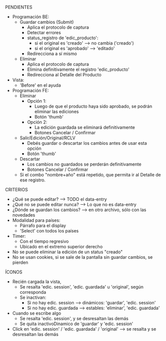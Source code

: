PENDIENTES
- Programación BE:
	- Guardar cambios (Submit)
		- Aplica el protocolo de captura
		- Detectar errores
		- status_registro de 'edic_producto':
			- si el original es 'creado' --> no cambia ('creado')
			- si el original es 'aprobado' --> 'editado'
		- Redirecciona a sí mismo
	- Eliminar
		- Aplica el protocolo de captura
		- Elimina definitivamente el registro 'edic_producto'
		- Redirecciona al Detalle del Producto
- Vista:
	- 'Before' en el ayuda
- Programación FE:
	- Eliminar
		- Opción 1:
			- Luego de que el producto haya sido aprobado, se podrán eliminar las ediciones
			- Botón 'thumb'
		- Opción 2:
			- La edición guardada se eliminará definitivamente
			- Botones Cancelar / Confirmar
	- Salir/Edición/Original/RCLV
		- Debés guardar o descartar los cambios antes de usar esta opción
		- Botón 'thumb'
	- Descartar
		- Los cambios no guardados se perderán definitivamente
		- Botones Cancelar / Confirmar
	- Si el combo "nombre+año" está repetido, que permita ir al Detalle de ese registro.

CRITERIOS
- ¿Qué se puede editar? --> TODO el data-entry
- ¿Qué no se puede editar nunca? --> Lo que no es data-entry
- ¿Dónde se guardan los cambios? --> en otro archivo, sólo con las novedades
- Modalidad para países: 
	- Párrafo para el display
	- 'Select' con todos los países
- Timer:
	- Con el tiempo regresivo
	- Ubicado en el extremo superior derecho
- No se puede eliminar la edición de un status "creado"
- No se usan cookies, si se sale de la pantalla sin guardar cambios, se pierden

ÍCONOS
- Recién cargada la vista,
	- Se resalta 'edic. session', 'edic. guardada' u 'original', según corresponda
	- Se inactivan:
		- Si no hay edic. session	--> dinámicos: 'guardar', 'edic. session'
		- Si no hay edic. guardada	--> estables: 'eliminar', 'edic. guardada'
- Cuando se escribe algo
	- Se resalta 'edic. session', y se desresaltan las demás
	- Se quita inactivoDinamico de 'guardar' y 'edic. session'
- Click en 'edic. session' / 'edic. guardada' / 'original' --> se resalta y se desresaltan las demás
